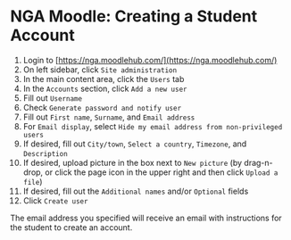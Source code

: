 # NGA Moodle: Creating a Student Account

1. Login to [https://nga.moodlehub.com/](https://nga.moodlehub.com/)
2. On left sidebar, click `Site administration`
3. In the main content area, click the `Users` tab
4. In the `Accounts` section, click `Add a new user`
5. Fill out `Username`
6. Check `Generate password and notify user`
7. Fill out `First name`, `Surname`, and `Email address`
8. For `Email display`, select `Hide my email address from non-privileged users`
9. If desired, fill out `City/town`, `Select a country`, `Timezone`, and `Description`
10. If desired, upload picture in the box next to `New picture` \(by drag-n-drop, or click the page icon in the upper right and then click `Upload a file`\)
11. If desired, fill out the `Additional names` and/or `Optional` fields
12. Click `Create user`

The email address you specified will receive an email with instructions for the student to create an account.

